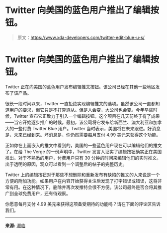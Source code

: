 # Twitter 向美国的蓝色用户推出了编辑按钮。

> 原文：<https://www.xda-developers.com/twitter-edit-blue-u-s/>

# Twitter 向美国的蓝色用户推出了编辑按钮。

Twitter 正在向美国的蓝色用户发布编辑推文按钮。该公司已经在其他一些地区发布了该产品。

很长一段时间以来，Twitter 一直拒绝实现编辑推文的选项。虽然该公司一直都知道用户的要求，但它只是不打算遵从。但是人会变，大公司也会变。今年早些时候，Twitter 宣布它正致力于引入一个编辑按钮。这个项目在几天前终于有了成果——当它开始逐步推广的时候。最初，该公司将它发布给新西兰、澳大利亚和加拿大的一些付费 Twitter Blue 用户。Twitter 当时表示，美国将在未来跟进。好消息是，未来已经到来。坏消息是，你仍然需要每月支付 4.99 美元来获得这个功能。

正如你在上面嵌入的推文中看到的，美国的一些蓝色用户现在可以编辑他们的推文了。在给 The Verge 的一份声明中，Twitter 发言人证实了编辑按钮确实正在美国推出。对于不熟悉的用户，付费用户只有 30 分钟的时间来编辑他们的实时推文。出于透明的原因，观众可以看到一个调整后的帖子的完整历史。

Twitter 上的编辑按钮对于那些不想删除和重新发布有缺陷的推文的人来说是一个方便的附加功能。如果用户在内容开始获得关注后发现了打字错误或错误，这将非常有用。在这种情况下，删除并再次发推特会很不方便。该公司最终是否会将其推广到全球免费用户，还有待观察。

你愿意每月支付 4.99 美元来获得这项备受期待的功能吗？请在下面的评论区告诉我们。

* * *

**来源:** [濒临](https://www.theverge.com/2022/10/6/23391042/twitter-edit-button-rolling-out-us-paying-blue-subscribers)
